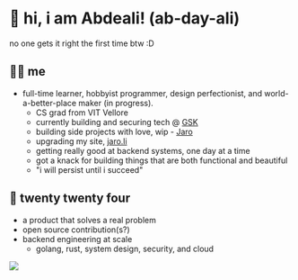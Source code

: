 # 👋 hi, i am Abdeali! (ab-day-ali) 
no one gets it right the first time btw :D

## 👨‍🎨 me
  - full-time learner, hobbyist programmer, design perfectionist, and world-a-better-place maker (in progress).
    - CS grad from VIT Vellore
    - currently building and securing tech @ [GSK](https://www.gsk.com/en-gb/)
    - building side projects with love, wip - [Jaro](https://jaroli.me/)
    - upgrading my site, [jaro.li](https://jaro.li/)
    - getting really good at backend systems, one day at a time
    - got a knack for building things that are both functional and beautiful
    - "i will persist until i succeed"

## 🎯 twenty twenty four
- a product that solves a real problem
- open source contribution(s?)
- backend engineering at scale
    - golang, rust, system design, security, and cloud
 


![](https://komarev.com/ghpvc/?username=abdealijaroli&color=ff69b4)

